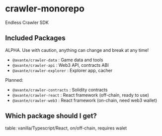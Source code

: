 # crawler-monorepo

Endless Crawler SDK

## Included Packages

ALPHA. Use with caution, anything can change and break at any time!

* `@avante/crawler-data` : Game data and tools
* `@avante/crawler-api` : Web3 API, contracts ABI
* `@avante/crawler-explorer` : Explorer app, cacher

Planned:

* `@avante/crawler-contracts` : Solidity contracts
* `@avante/crawler-react` : React framework (off-chain, ready to use)
* `@avante/crawler-web3` : React framework (on-chain, need web3 wallet)

## Which package should I get?

table: vanilla/Typescript/React, on/off-chain, requires walet


